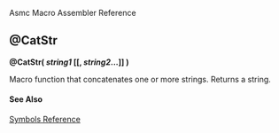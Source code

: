 Asmc Macro Assembler Reference

## @CatStr

**@CatStr( _string1_ [[, _string2_...]] )**


Macro function that concatenates one or more strings. Returns a string.

#### See Also

[Symbols Reference](readme.md)